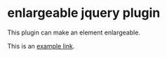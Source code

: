 enlargeable jquery plugin
===========

This plugin can make an element enlargeable.

This is an [example link](http://jsfiddle.net/popallo/fwVwJ/6/).
